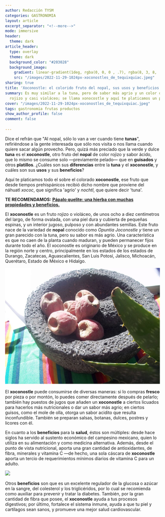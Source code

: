 ```yaml
---
author: Redacción TYSM
categories: GASTRONOMIA
layout: article
excerpt_separator: "<!--more-->"
mode: immersive
header:
  theme: dark
article_header:
  type: overlay
  theme: dark
  background_color: "#203028"
  background_image:
    gradient: linear-gradient(1deg, rgba(0, 0, 0 , .7), rgba(8, 3, 8, .9))
    src: "/images/2022-11-29-1024px-xoconostles_de_tequixquiac.jpeg"
sharing: true
title: 'Xoconostle: el colorido fruto del nopal, sus usos y beneficios'
summary: Es muy similar a la tuna, pero de sabor más agrio y un color que puede ser
  rojizo y casi violáceo; se llama xonocostle y aquí te platicamos un poco sobre él
cover: "/images/2022-11-29-1024px-xoconostles_de_tequixquiac.jpeg"
tags: gastronomia frutas productos
show_author_profile: false
comment: false

---
```

Dice el refrán que "Al nopal, sólo lo van a ver cuando tiene **tunas**", refiriéndose a la gente interesada que sólo nos visita o nos llama cuando quiere sacar algún provecho. Pero, quizá más preciado que la verde y dulce **tuna** es el **xoconostle**, otro fruto del **nopal** de color rojizo y sabor ácido, que lo mismo se consume solo —previamente pelado— que en **guisados** y otros **platillos**. ¿Cuáles son sus **diferencias** entre la **tuna** y el **xoconostle**, y cuáles son sus **usos** y sus **beneficios**?

Aquí te platicamos todo el sobre el colorado **xoconostle**, ese fruto que desde tiempos prehispánicos recibió dicho nombre que proviene del náhuatl _xococ_, que significa 'agrio' y _nochtl_, que quiere decir 'tuna'.

**TE RECOMENDAMOS:** [**Pápalo quelite: una hierba con muchas propiedades y beneficios.**](https://blog.tonoysumariachi.com/gastronomia/2022/04/22/papalo-quelite-una-hierba-con-muchas-propiedades-y-beneficios.html)

El **xoconostle** es un fruto rojizo o violáceo, de unos ocho a diez centímetros del largo, de forma ovalada, con una piel dura y cubierta de pequeñas espinas, y un interior jugoso, pulposo y con abundantes semillas. Este fruto nace de la variedad de **nopal** conocido como _Opuntia Joconostle y_ tiene un gran parecido con la tuna, pero su sabor es más agrio. Una característica es que no caen de la planta cuando maduran, y pueden permanecer fijos durante todo el año. El xoconostle es originario de México y se produce en la región norte y centro, principalmente en los estados de los estados de Durango, Zacatecas, Aguascalientes, San Luis Potosí, Jalisco, Michoacán, Querétaro, Estado de México e Hidalgo.

![](/images/2022-11-29-1024px-xoconostles_de_tequixquiac.jpeg)

El **xoconostle** puede consumirse de diversas maneras: si lo compras **fresco** por pieza o por montón, lo puedes comer directamente después de pelarlo; también hay puestos de jugos que añaden un **xoconostle** a ciertos licuados para hacerlos más nutricionales o dar un sabor más agrio; en ciertos guisos, como el mole de olla, otorga un sabor acidito que resulta inconfundible. También se preparan salsas, botanas, dulces, postres y licores con él.

En cuanto a los **beneficios** para la **salud**, éstos son múltiples: desde hace siglos ha servido al sustento económico del campesino mexicano, quien lo utiliza en su alimentación y como medicina alternativa. Además, desde el punto de vista nutricional, aporta una gran cantidad de antioxidantes, de fibra, minerales y vitamina C —de hecho, una sola cáscara de **xoconostle** aporta un tercio de requerimientos mínimos diarios de vitamina C para un adulto.

![](https://upload.wikimedia.org/wikipedia/commons/thumb/d/db/MGSA2018_-_Xoconostle.jpg/1024px-MGSA2018_-_Xoconostle.jpg)

Otros **beneficios** son que es un excelente regulador de la glucosa o azúcar en la sangre, del colesterol y los triglicéridos, por lo cual se recomienda como auxiliar para prevenir y tratar la diabetes. También, por la gran cantidad de fibra que posee, el **xoconostle** ayuda a tus procesos digestivos; por último, fortalece el sistema inmune, ayuda a que tu piel y cartílagos sean sanos, y promueve una mejor salud cardiovascular.